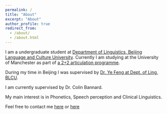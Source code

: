 ```yaml
---
permalink: /
title: "About"
excerpt: "About"
author_profile: true
redirect_from: 
  - /about/
  - /about.html
---
```


I am a undergraduate student at [Department of Linguistics, Beijing Language and Culture University](https://linguistics.blcu.edu.cn/). Currently I am studying at the University of Manchester as part of [a 2+2 articulation programme](https://www.alc.manchester.ac.uk/connect/collaborative-partnerships/). 

During my time in Beijing I was supervised by [Dr. Ye Feng at Dept. of Ling, BLCU](https://linguistics.blcu.edu.cn/info/1268/2404.htm).

I am currently supervised by Dr. Colin Bannard. 

My main interest is in Phonetics, Speech perception and Clinical Linguistics.

Feel free to contact me [here](mailto:b.zhang803@foxmail.com) or [here](mailto:bomiao.zhang@student.manchester.ac.uk)
